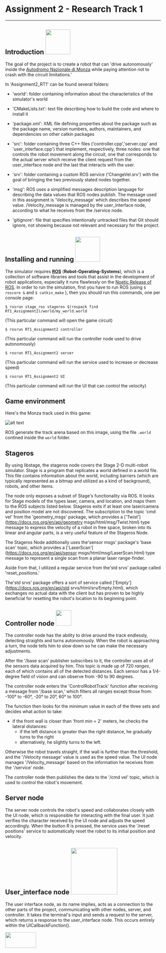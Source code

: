 Assignment 2 - Research Track 1  
================================

-----------------------

Introduction <img src="https://cdn-icons.flaticon.com/png/128/938/premium/938446.png?token=exp=1638810619~hmac=8e90b3ff1b676750c291169f96f29c01" width=80>
------------

The goal of the project is to create a robot that can 'drive autonomously' inside the [Autodromo Nazionale di Monza](https://www.monzanet.it/) while paying attention not to crash with the circuit limitations.'

In 'Assignment2_RT1' can be found several folders:
* 'world': folder containing information about the characteristics of the simulator's world
* 'CMakeLists.txt': text file describing how to build the code and where to install it
* 'package.xml': XML file defining properties about the package such as the package name, version numbers, authors, maintainers, and dependencies on other catkin packages

* 'src': folder containing three C++ files ('controller.cpp','server.cpp' and 'user_interface.cpp') that implement, respectively, three nodes: one that controls the robot movement along the circuit, one that corresponds to the actual server which receive the client request from the user_interface node and the last that interacts with the user.

* 'srv': folder containing a custom ROS service ('ChangeVel.srv') with the goal of bringing the two previously stated nodes together.
* 'msg': ROS uses a simplified messages description language for describing the data values that ROS nodes publish. The message used in this assignment is 'Velocity_message' which describes the speed value. /Velocity_message is managed by the user_interface node, according to what he receives from the /service node.
* 'gitignore': file that specifies intentionally untracked files that Git should ignore, not showing because not relevant and necessary for the project.


Installing and running <img src="https://media4.giphy.com/media/I8PIclm22mhMfJq0qx/200w.webp?cid=790b7611805i1n117mn1y069gy09vka0j0sq3gaamfdro6ln&rid=200w.webp&ct=s" width=80>
-----------------------

The simulator requires [__ROS__](http://wiki.ros.org) (__Robot-Operating-Systems__), which is a collection of software libraries and tools that assist in the development of robot applications, especially it runs flawlessly on the [Noetic Release of ROS](http://wiki.ros.org/noetic/Installation).
In order to run the simulation, first you have to run ROS (using ```$ roscore &``` and ```$ catkin_make``` ), then you should run this commands, one per console page:

```console
$ rosrun stage_ros stageros $(rospack find RT1_Assignment2)/world/my_world.world
```

(This particular command will open the game circuit)


```console
$ rosrun RT1_Assignment2 controller
```
(This particular command will run the controller node used to drive autonomously)

```console
$ rosrun RT1_Assignment2 server
```
(This particular command will run the service used to increase or decrease speed)

```console
$ rosrun RT1_Assignment2 UI
```
(This particular command will run the UI that can control the velocity)

Game environment
---------

Here's the Monza track used in this game:

![alt text](https://github.com/marcomacchia99/RT1_Assignment2/blob/main/world/tracciato.png)

ROS generate the track arena based on this image, using the file `.world` contined inside the `world` folder. 

Stageros
------------

By using libstage, the stageros node covers the Stage 2-D multi-robot simulator.
Stage is a program that replicates a world defined in a.world file.
This file contains information about the world, including barriers (which are typically represented as a bitmap and utilized as a kind of background), robots, and other items.

The node only exposes a subset of Stage's functionality via ROS.
It looks for Stage models of the types laser, camera, and location, and maps them to the ROS subjects listed below.
Stageros exits if at least one laser/camera and position model are not discovered. 
The subscription to the topic 'cmd vel' from the 'geometry_msgs' package, which provides a ['Twist'](https://docs.ros.org/en/api/geometry msgs/html/msg/Twist.html) type message to express the velocity of a robot in free space, broken into its linear and angular parts, is a very useful feature of the Stageros Node.

The Stageros Node additionally uses the'sensor msgs' package's 'base scan' topic, which provides a ['LaserScan'](https://docs.ros.org/en/api/sensor msgs/html/msg/LaserScan.html) type message to represent a single scan from a planar laser range-finder.


Aside from that, I utilized a regular service from the'std srvs' package called 'reset_positions.'

The'std srvs' package offers a sort of service called ['Empty'](https://docs.ros.org/en/api/std srvs/html/srv/Empty.html), which exchanges no actual data with the client but has proven to be highly beneficial for resetting the robot's location to its beginning point. 

Controller node  <img src="https://media4.giphy.com/media/AQ9ITNdrDb6XhZxDtd/200w.webp?cid=790b7611ycpbu1vkn0w4lha1xn131bjf2x8r6uj2bckcsqkk&rid=200w.webp&ct=s" width=50>
--------------

The controller node has the ability to drive around the track endlessly, detecting straights and turns autonomously.
When the robot is approaching a turn, the node tells him to slow down so he can make the necessary adjustments.


After the '/base scan' publisher subscribes to it, the controller uses all of the sensors data acquired by him.
This topic is made up of 720 _ranges_, each of which contains all of the detected distances.
Each sensor has a 1/4-degree field of vision and can observe from -90 to 90 degrees.


The controller node enters the 'ControlRobotTrack' function after receiving a message from '/base scan,' which filters all ranges except those from: -100° to -60°,  -20° to 20°,  60° to 100°. 

The function then looks for the minimum value in each of the three sets and decides what action to take:


* if the front wall is closer than 'front min = 2' meters, he checks the lateral distances: 
    * if the left distance is greater than the right distance, he gradually turns to the right 
    * alternatively, he slightly turns to the left.


Otherwise the robot travels straight, if the wall is further than the threshold, and the '/Velocity message' value is used as the speed value.
The UI node manages '/Velocity_message' based on the information he receives from the '/service' node.


The controller node then publishes the data to the '/cmd vel' topic, which is used to control the robot's movement. 


Server node
--------------

The server node controls the robot's speed and collaborates closely with the UI node, which is responsible for interacting with the final user.
It just verifies the character received by the UI node and adjusts the speed accordingly.
When the button R is pressed, the service uses the '/reset positions' service to automatically reset the robot to its initial position and velocity. 

User_interface node  <img src="https://media0.giphy.com/media/p90XvKCcFnKZHEta4y/200w.webp?cid=790b7611805i1n117mn1y069gy09vka0j0sq3gaamfdro6ln&rid=200w.webp&ct=s" width=150>
---------------
The user interface node, as its name implies, acts as a connection to the other parts of the project, communicating with other nodes, server, and controller.
It takes the terminal's input and sends a request to the server, which returns a response to the user_interface node.
This occurs entirely within the UICallbackFunction(). 










<img src= "https://media3.giphy.com/media/y6PJrkD2AiME0B9sin/200w.webp?cid=790b7611ldy5v2egge0z6e7a5qtx6i6npclvmsf4paamg4l1&rid=200w.webp&ct=s" width=100 height=50>

